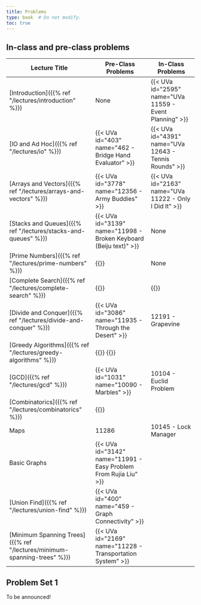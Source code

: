 ```yaml
---
title: Problems
type: book  # Do not modify.
toc: true
---
```


## In-class and pre-class problems

| Lecture Title                                                           | Pre-Class Problems                                                                           | In-Class Problems                                       |
|-------------------------------------------------------------------------|----------------------------------------------------------------------------------------------|---------------------------------------------------------|
| [Introduction]({{% ref "/lectures/introduction" %}})                    | None                                                                                         | {{< UVa id="2595" name="UVa 11559 - Event Planning" >}} |
| [IO and Ad Hoc]({{% ref "/lectures/io" %}})                             | {{< UVa id="403" name="462 - Bridge Hand Evaluator" >}}                                      | {{< UVa id="4391" name="UVa 12643 - Tennis Rounds" >}}  |
| [Arrays and Vectors]({{% ref "/lectures/arrays-and-vectors" %}})        | {{< UVa id="3778" name="12356 - Army Buddies" >}}                                            | {{< UVa id="2163"  name="UVa 11222 - Only I Did It" >}} |
| [Stacks and Queues]({{% ref "/lectures/stacks-and-queues" %}})          | {{< UVa id="3139" name="11998 - Broken Keyboard (Beiju text)" >}}                            | None                                                    |
| [Prime Numbers]({{% ref "/lectures/prime-numbers" %}})                  | {{<UVa id="484" name="543 - Goldbach’s Conjecture" >}}                                       | None                                                    |
| [Complete Search]({{% ref "/lectures/complete-search" %}})              | {{<UVa id="666" name="725 - Division" >}}                                                    | {{<UVa id="691" name="750 - 8 Queens Chess Problem" >}} |
| [Divide and Conquer]({{% ref "/lectures/divide-and-conquer" %}})        | {{< UVa id="3086" name="11935 - Through the Desert" >}}                                      | 12191 - Grapevine                                       |
| [Greedy Algorithms]({{% ref "/lectures/greedy-algorithms" %}})          | {{<UVa id="1659" name="10718 - Bit Mask" >}} {{<UVa id="3743" name="12321 - Gas Station" >}} |                                                         |
| [GCD]({{% ref "/lectures/gcd" %}})                                      | {{< UVa id="1031" name="10090 - Marbles" >}}                                                 | 10104 - Euclid Problem                                  |
| [Combinatorics]({{% ref "/lectures/combinatorics" %}})                  | {{<UVa id="1482" name="10541 - Stripe" >}}                                                   |                                                         |
| Maps                                                                    | 11286                                                                                        | 10145 - Lock Manager                                    |
| Basic Graphs                                                            | {{< UVa id="3142" name="11991 - Easy Problem From Rujia Liu" >}}                             |                                                         |
| [Union Find]({{% ref "/lectures/union-find" %}})                        | {{< UVa id="400" name="459 - Graph Connectivity" >}}                                         |                                                         |
| [Minimum Spanning Trees]({{% ref "/lectures/minimum-spanning-trees" %}}) | {{< UVa id="2169" name="11228 - Transportation System" >}}                                   |                                                         |
    
## Problem Set 1

To be announced!

